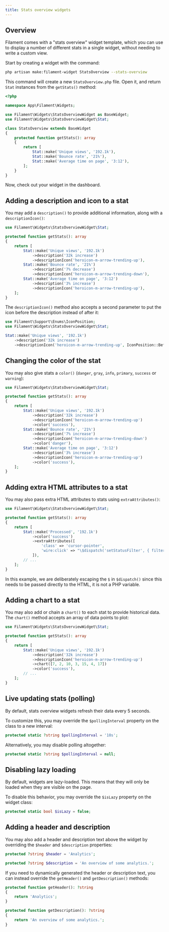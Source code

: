 ```yaml
---
title: Stats overview widgets
---
```


## Overview

Filament comes with a "stats overview" widget template, which you can use to display a number of different stats in a single widget, without needing to write a custom view.

Start by creating a widget with the command:

```bash
php artisan make:filament-widget StatsOverview --stats-overview
```

This command will create a new `StatsOverview.php` file. Open it, and return `Stat` instances from the `getStats()` method:

```php
<?php

namespace App\Filament\Widgets;

use Filament\Widgets\StatsOverviewWidget as BaseWidget;
use Filament\Widgets\StatsOverviewWidget\Stat;

class StatsOverview extends BaseWidget
{
    protected function getStats(): array
    {
        return [
            Stat::make('Unique views', '192.1k'),
            Stat::make('Bounce rate', '21%'),
            Stat::make('Average time on page', '3:12'),
        ];
    }
}
```

Now, check out your widget in the dashboard.

## Adding a description and icon to a stat

You may add a `description()` to provide additional information, along with a `descriptionIcon()`:

```php
use Filament\Widgets\StatsOverviewWidget\Stat;

protected function getStats(): array
{
    return [
        Stat::make('Unique views', '192.1k')
            ->description('32k increase')
            ->descriptionIcon('heroicon-m-arrow-trending-up'),
        Stat::make('Bounce rate', '21%')
            ->description('7% decrease')
            ->descriptionIcon('heroicon-m-arrow-trending-down'),
        Stat::make('Average time on page', '3:12')
            ->description('3% increase')
            ->descriptionIcon('heroicon-m-arrow-trending-up'),
    ];
}
```

The `descriptionIcon()` method also accepts a second parameter to put the icon before the description instead of after it:

```php
use Filament\Support\Enums\IconPosition;
use Filament\Widgets\StatsOverviewWidget\Stat;

Stat::make('Unique views', '192.1k')
    ->description('32k increase')
    ->descriptionIcon('heroicon-m-arrow-trending-up', IconPosition::Before)
```

## Changing the color of the stat

You may also give stats a `color()` (`danger`, `gray`, `info`, `primary`, `success` or `warning`):

```php
use Filament\Widgets\StatsOverviewWidget\Stat;

protected function getStats(): array
{
    return [
        Stat::make('Unique views', '192.1k')
            ->description('32k increase')
            ->descriptionIcon('heroicon-m-arrow-trending-up')
            ->color('success'),
        Stat::make('Bounce rate', '21%')
            ->description('7% increase')
            ->descriptionIcon('heroicon-m-arrow-trending-down')
            ->color('danger'),
        Stat::make('Average time on page', '3:12')
            ->description('3% increase')
            ->descriptionIcon('heroicon-m-arrow-trending-up')
            ->color('success'),
    ];
}
```

## Adding extra HTML attributes to a stat

You may also pass extra HTML attributes to stats using `extraAttributes()`:

```php
use Filament\Widgets\StatsOverviewWidget\Stat;

protected function getStats(): array
{
    return [
        Stat::make('Processed', '192.1k')
            ->color('success')
            ->extraAttributes([
                'class' => 'cursor-pointer',
                'wire:click' => "\$dispatch('setStatusFilter', { filter: 'processed' })",
            ]),
        // ...
    ];
}
```

In this example, we are deliberately escaping the `$` in `$dispatch()` since this needs to be passed directly to the HTML, it is not a PHP variable.

## Adding a chart to a stat

You may also add or chain a `chart()` to each stat to provide historical data. The `chart()` method accepts an array of data points to plot:

```php
use Filament\Widgets\StatsOverviewWidget\Stat;

protected function getStats(): array
{
    return [
        Stat::make('Unique views', '192.1k')
            ->description('32k increase')
            ->descriptionIcon('heroicon-m-arrow-trending-up')
            ->chart([7, 2, 10, 3, 15, 4, 17])
            ->color('success'),
        // ...
    ];
}
```

## Live updating stats (polling)

By default, stats overview widgets refresh their data every 5 seconds.

To customize this, you may override the `$pollingInterval` property on the class to a new interval:

```php
protected static ?string $pollingInterval = '10s';
```

Alternatively, you may disable polling altogether:

```php
protected static ?string $pollingInterval = null;
```

## Disabling lazy loading

By default, widgets are lazy-loaded. This means that they will only be loaded when they are visible on the page.

To disable this behavior, you may override the `$isLazy` property on the widget class:

```php
protected static bool $isLazy = false;
```

## Adding a header and description

You may also add a header and description text above the widget by overriding the `$header` and `$description` properties:

```php
protected ?string $header = 'Analytics';

protected ?string $description = 'An overview of some analytics.';
```

If you need to dynamically generated the header or description text, you can instead override the `getHeader()` and `getDescription()` methods:

```php
protected function getHeader(): ?string
{
    return 'Analytics';
}

protected function getDescription(): ?string
{
    return 'An overview of some analytics.';
}
```
